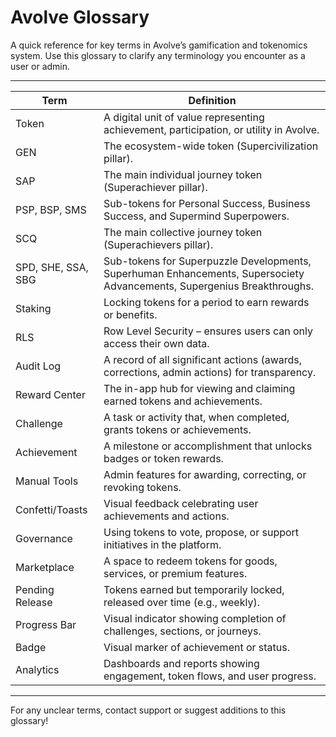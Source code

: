 # Avolve Glossary

A quick reference for key terms in Avolve’s gamification and tokenomics system. Use this glossary to clarify any terminology you encounter as a user or admin.

---

| **Term**         | **Definition**                                                                                 |
|------------------|-----------------------------------------------------------------------------------------------|
| Token            | A digital unit of value representing achievement, participation, or utility in Avolve.         |
| GEN              | The ecosystem-wide token (Supercivilization pillar).                                           |
| SAP              | The main individual journey token (Superachiever pillar).                                      |
| PSP, BSP, SMS    | Sub-tokens for Personal Success, Business Success, and Supermind Superpowers.                 |
| SCQ              | The main collective journey token (Superachievers pillar).                                     |
| SPD, SHE, SSA, SBG| Sub-tokens for Superpuzzle Developments, Superhuman Enhancements, Supersociety Advancements, Supergenius Breakthroughs. |
| Staking          | Locking tokens for a period to earn rewards or benefits.                                       |
| RLS              | Row Level Security – ensures users can only access their own data.                             |
| Audit Log        | A record of all significant actions (awards, corrections, admin actions) for transparency.     |
| Reward Center    | The in-app hub for viewing and claiming earned tokens and achievements.                        |
| Challenge        | A task or activity that, when completed, grants tokens or achievements.                        |
| Achievement      | A milestone or accomplishment that unlocks badges or token rewards.                            |
| Manual Tools     | Admin features for awarding, correcting, or revoking tokens.                                   |
| Confetti/Toasts  | Visual feedback celebrating user achievements and actions.                                     |
| Governance       | Using tokens to vote, propose, or support initiatives in the platform.                        |
| Marketplace      | A space to redeem tokens for goods, services, or premium features.                             |
| Pending Release  | Tokens earned but temporarily locked, released over time (e.g., weekly).                       |
| Progress Bar     | Visual indicator showing completion of challenges, sections, or journeys.                      |
| Badge            | Visual marker of achievement or status.                                                        |
| Analytics        | Dashboards and reports showing engagement, token flows, and user progress.                     |

---

For any unclear terms, contact support or suggest additions to this glossary!
